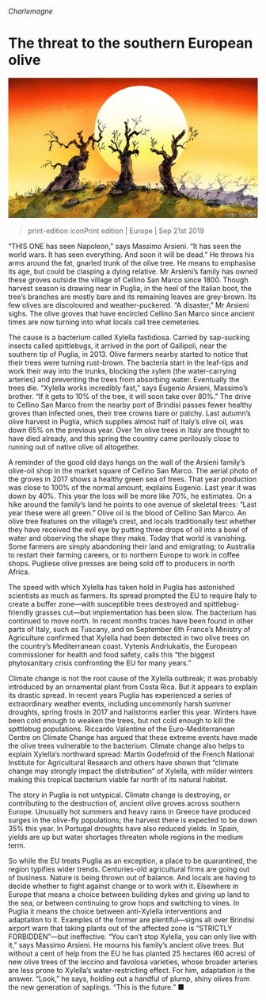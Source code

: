 ###### Charlemagne

# The threat to the southern European olive 

![image](images/20190921_EUD000_0.jpg) 

> print-edition iconPrint edition | Europe | Sep 21st 2019 

“THIS ONE has seen Napoleon,” says Massimo Arsieni. “It has seen the world wars. It has seen everything. And soon it will be dead.” He throws his arms around the fat, gnarled trunk of the olive tree. He means to emphasise its age, but could be clasping a dying relative. Mr Arsieni’s family has owned these groves outside the village of Cellino San Marco since 1800. Though harvest season is drawing near in Puglia, in the heel of the Italian boot, the tree’s branches are mostly bare and its remaining leaves are grey-brown. Its few olives are discoloured and weather-puckered. “A disaster,” Mr Arsieni sighs. The olive groves that have encircled Cellino San Marco since ancient times are now turning into what locals call tree cemeteries. 

The cause is a bacterium called Xylella fastidiosa. Carried by sap-sucking insects called spittlebugs, it arrived in the port of Gallipoli, near the southern tip of Puglia, in 2013. Olive farmers nearby started to notice that their trees were turning rust-brown. The bacteria start in the leaf-tips and work their way into the trunks, blocking the xylem (the water-carrying arteries) and preventing the trees from absorbing water. Eventually the trees die. “Xylella works incredibly fast,” says Eugenio Arsieni, Massimo’s brother. “If it gets to 10% of the tree, it will soon take over 80%.” The drive to Cellino San Marco from the nearby port of Brindisi passes fewer healthy groves than infected ones, their tree crowns bare or patchy. Last autumn’s olive harvest in Puglia, which supplies almost half of Italy’s olive oil, was down 65% on the previous year. Over 1m olive trees in Italy are thought to have died already, and this spring the country came perilously close to running out of native olive oil altogether. 

A reminder of the good old days hangs on the wall of the Arsieni family’s olive-oil shop in the market square of Cellino San Marco. The aerial photo of the groves in 2017 shows a healthy green sea of trees. That year production was close to 100% of the normal amount, explains Eugenio. Last year it was down by 40%. This year the loss will be more like 70%, he estimates. On a hike around the family’s land he points to one avenue of skeletal trees: “Last year these were all green.” Olive oil is the blood of Cellino San Marco. An olive tree features on the village’s crest, and locals traditionally test whether they have received the evil eye by putting three drops of oil into a bowl of water and observing the shape they make. Today that world is vanishing. Some farmers are simply abandoning their land and emigrating; to Australia to restart their farming careers, or to northern Europe to work in coffee shops. Pugliese olive presses are being sold off to producers in north Africa. 

The speed with which Xylella has taken hold in Puglia has astonished scientists as much as farmers. Its spread prompted the EU to require Italy to create a buffer zone—with susceptible trees destroyed and spittlebug-friendly grasses cut—but implementation has been slow. The bacterium has continued to move north. In recent months traces have been found in other parts of Italy, such as Tuscany, and on September 6th France’s Ministry of Agriculture confirmed that Xylella had been detected in two olive trees on the country’s Mediterranean coast. Vytenis Andriukaitis, the European commissioner for health and food safety, calls this “the biggest phytosanitary crisis confronting the EU for many years.” 

Climate change is not the root cause of the Xylella outbreak; it was probably introduced by an ornamental plant from Costa Rica. But it appears to explain its drastic spread. In recent years Puglia has experienced a series of extraordinary weather events, including uncommonly harsh summer droughts, spring frosts in 2017 and hailstorms earlier this year. Winters have been cold enough to weaken the trees, but not cold enough to kill the spittlebug populations. Riccardo Valentine of the Euro-Mediterranean Centre on Climate Change has argued that these extreme events have made the olive trees vulnerable to the bacterium. Climate change also helps to explain Xylella’s northward spread: Martin Godefroid of the French National Institute for Agricultural Research and others have shown that “climate change may strongly impact the distribution” of Xylella, with milder winters making this tropical bacterium viable far north of its natural habitat. 

The story in Puglia is not untypical. Climate change is destroying, or contributing to the destruction of, ancient olive groves across southern Europe. Unusually hot summers and heavy rains in Greece have produced surges in the olive-fly populations; the harvest there is expected to be down 35% this year. In Portugal droughts have also reduced yields. In Spain, yields are up but water shortages threaten whole regions in the medium term. 

So while the EU treats Puglia as an exception, a place to be quarantined, the region typifies wider trends. Centuries-old agricultural firms are going out of business. Nature is being thrown out of balance. And locals are having to decide whether to fight against change or to work with it. Elsewhere in Europe that means a choice between building dykes and giving up land to the sea, or between continuing to grow hops and switching to vines. In Puglia it means the choice between anti-Xylella interventions and adaptation to it. Examples of the former are plentiful—signs all over Brindisi airport warn that taking plants out of the affected zone is “STRICTLY FORBIDDEN”—but ineffective. “You can’t stop Xylella, you can only live with it,” says Massimo Arsieni. He mourns his family’s ancient olive trees. But without a cent of help from the EU he has planted 25 hectares (60 acres) of new olive trees of the leccino and favolosa varieties, whose broader arteries are less prone to Xylella’s water-restricting effect. For him, adaptation is the answer. “Look,” he says, holding out a handful of plump, shiny olives from the new generation of saplings. “This is the future.” ■ 

